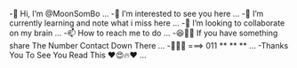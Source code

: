 -👋 Hi, I’m @MoonSomBo ...
-👀 I’m interested to see you here ...
-🌱 I’m currently learning and note what i miss here ...
-💞️ I’m looking to collaborate on my brain ...
-📫 How to reach me to do ...
-😆🤝🤣 If you have something share The Number Contact Down There ...
-🤙😹📲 ===> 011 ** ** **  ...
-Thanks You To See You Read This ❤️😍🔥❤️ ...
<!---
MoonSomBo/MoonSomBo is a ✨ special ✨ repository because its `Me.md` (this file) appears on your GitHub profile.
You can click the Preview link to take a look at your changes.OK...?
--->
